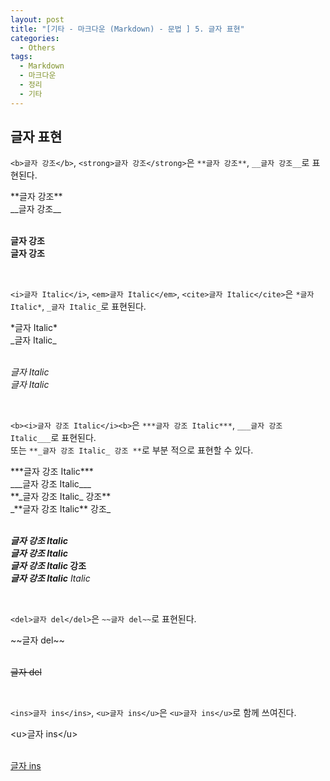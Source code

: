 ```yaml
---
layout: post
title: "[기타 - 마크다운 (Markdown) - 문법 ] 5. 글자 표현"
categories:
  - Others
tags:
  - Markdown
  - 마크다운
  - 정리
  - 기타
---
```


## 글자 표현

`<b>글자 강조</b>`, `<strong>글자 강조</strong>`은 `**글자 강조**`, `__글자 강조__`로 표현된다.
<div class="-box-in-post">
    **글자 강조**&nbsp;&nbsp;
    <br>
    __글자 강조__&nbsp;&nbsp;
</div>

<br>

**글자 강조**  
__글자 강조__

<br>

`<i>글자 Italic</i>`, `<em>글자 Italic</em>`, `<cite>글자 Italic</cite>`은 `*글자 Italic*`, `_글자 Italic_`로 표현된다.
<div class="-box-in-post">
    *글자 Italic*&nbsp;&nbsp;
    <br>
    _글자 Italic_&nbsp;&nbsp;
</div>

<br>

*글자 Italic*  
_글자 Italic_  

<br>

`<b><i>글자 강조 Italic</i><b>`은 `***글자 강조 Italic***`, `___글자 강조 Italic___`로 표현된다.  
또는 `**_글자 강조 Italic_ 강조 **`로 부분 적으로 표현할 수 있다.
<div class="-box-in-post">
    ***글자 강조 Italic***&nbsp;&nbsp;
    <br>
    ___글자 강조 Italic___&nbsp;&nbsp;
    <br>
    **_글자 강조 Italic_ 강조**&nbsp;&nbsp;
    <br>
    _**글자 강조 Italic** 강조_&nbsp;&nbsp;
</div>

<br>

***글자 강조 Italic***  
___글자 강조 Italic___  
**_글자 강조 Italic_ 강조**  
_**글자 강조 Italic** Italic_  

<br>

`<del>글자 del</del>`은 `~~글자 del~~`로 표현된다.
<div class="-box-in-post">
    ~~글자 del~~
</div>

<br>

~~글자 del~~

<br>


`<ins>글자 ins</ins>`, `<u>글자 ins</u>`은 `<u>글자 ins</u>`로 함께 쓰여진다.
<div class="-box-in-post">
    &lt;u&gt;글자 ins&lt;/u&gt;
</div>

<br>

<u>글자 ins</u>
